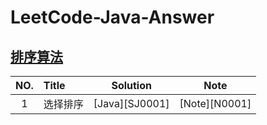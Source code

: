 # LeetCode-Java-Answer


## [排序算法](https://str818.github.io/2019/03/25/algorithm-sorting.html)

| NO.  | Title                                    					| Solution 								 | Note        		|
| :---:| :--------------------------------------------------------  | :-------------------------------------:| :--------------: |
| 1    | 选择排序                         					        | [Java][SJ0001]                      	 | [Note][N0001]	|



[SortS01]: https://github.com/str818/LeetCode/blob/master/src/com/str818/sort/SelectionSort.java
[SortN01]: https://str818.github.io/2019/03/25/algorithm-sorting.html#%E4%B8%80%E9%80%89%E6%8B%A9%E6%8E%92%E5%BA%8F
